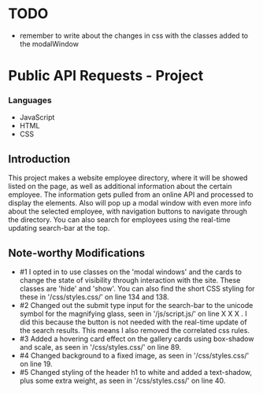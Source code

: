 #   TODO
* remember to write about the changes in css with the classes added to the modalWindow

# Public API Requests - Project

### Languages
* JavaScript 
* HTML 
* CSS

## Introduction
This project makes a website employee directory, where it will be showed listed on the page, as well as additional information about the certain employee. The information gets pulled from an online API and processed to display the elements. Also will pop up a modal window with even more info about the selected employee, with navigation buttons to navigate through the directory. You can also search for employees using the real-time updating search-bar at the top.

## Note-worthy Modifications
* #1 I opted in to use classes on the 'modal windows' and the cards to change the state of visibility through interaction with the site. These classes are 'hide' and 'show'. You can also find the short CSS styling for these in '/css/styles.css/' on line 134 and 138. 
* #2 Changed out the submit type input for the search-bar to the unicode symbol for the magnifying glass, seen in '/js/script.js/' on line X X X . I did this because the button is not needed with the real-time update of the search results. This means I also removed the correlated css rules.
* #3 Added a hovering card effect on the gallery cards using box-shadow and scale, as seen in '/css/styles.css/' on line 89.
* #4 Changed background to a fixed image, as seen in '/css/styles.css/' on line 19.
* #5 Changed styling of the header h1 to white and added a text-shadow, plus some extra weight, as seen in '/css/styles.css/' on line 40.